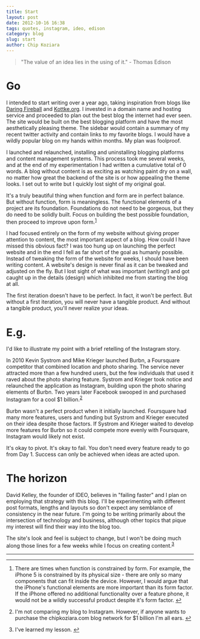 ```yaml
---
title: Start
layout: post
date: 2012-10-16 16:38
tags: quotes, instagram, ideo, edison
category: blog
slug: start
author: Chip Koziara
---
```


>"The value of an idea lies in the using of it." - Thomas Edison

Go
==

I intended to start writing over a year ago, taking inspiration from blogs like [Daring Fireball][] and [Kottke.org][]. I invested in a domain name and hosting service and proceeded to plan out the best blog the internet had ever seen. The site would be built on the best blogging platform and have the most aesthetically pleasing theme. The sidebar would contain a summary of my recent twitter activity and contain links to my favorite blogs. I would have a wildly popular blog on my hands within months. My plan was foolproof. 

[Daring Fireball]: http://daringfireball.net
[Kottke.org]: http://kottke.org

I launched and relaunched, installing and uninstalling blogging platforms and content management systems. This process took me several weeks, and at the end of my experimentation I had written a cumulative total of 0 words. A blog without content is as exciting as watching paint dry on a wall, no matter how great the backend of the site is or how appealing the theme looks. I set out to write but I quickly lost sight of my original goal. 

It's a truly beautiful thing when function and form are in perfect balance. But without function, form is meaningless. The functional elements of a project are its foundation. Foundations do not need to be gorgeous, but they do need to be solidly built. Focus on building the best possible foundation, then proceed to improve upon form.<sup id='fn1-2012-10-15'><a href="#fn1-2012-10-15">[1]</a></sup> 

I had focused entirely on the form of my website without giving proper attention to content, the most important aspect of a blog. How could I have missed this obvious fact? I was too hung up on launching the perfect website and in the end I fell as far short of the goal as humanly possible. Instead of tweaking the form of the website for weeks, I should have been writing content. A website's design is never final as it can be tweaked and adjusted on the fly. But I lost sight of what was important (writing!) and got caught up in the details (design) which inhibited me from starting the blog at all.

The first iteration doesn't have to be perfect. In fact, it won't be perfect. But without a first iteration, you will never have a tangible product. And without a tangible product, you'll never realize your ideas. 

E.g.
====

I'd like to illustrate my point with a brief retelling of the Instagram story.

In 2010 Kevin Systrom and Mike Krieger launched Burbn, a Foursquare competitor that combined location and photo sharing. The service never attracted more than a few hundred users, but the few individuals that used it raved about the photo sharing feature. Systrom and Krieger took notice and relaunched the application as Instagram, building upon the photo sharing elements of Burbn. Two years later Facebook swooped in and purchased Instagram for a cool $1 billion.<sup id='fn2-2012-10-15'><a href="#fn2-2012-10-15">[2]</a></sup>

Burbn wasn't a perfect product when it initially launched. Foursquare had many more features, users and funding   but Systrom and Krieger executed on their idea despite those factors. If Systrom and Krieger waited to develop more features for Burbn so it could compete more evenly with Foursquare, Instagram would likely not exist.

It's okay to pivot. It's okay to fail. You don't need every feature ready to go from Day 1. Success can only be achieved when ideas are acted upon. 

The horizon
===========

David Kelley, the founder of IDEO, believes in "failing faster" and I plan on employing that strategy with this blog. I'll be experimenting with different post formats, lengths and layouts so don't expect any semblance of consistency in the near future. I'm going to be writing primarily about the intersection of technology and business, although other topics that pique my interest will find their way into the blog too. 

The site's look and feel is subject to change, but I won't be doing much along those lines for a few weeks while I focus on creating content.<sup id='fn3-2012-10-15'><a href="#fn3-2012-10-15">[3]</a></sup> 

* * *

<div class="footnotes">
<hr />
<ol>
<li id="fn1-2012-10-15">
<p>There are times when function is constrained by form. For example, the iPhone 5 is constrained by its physical size - there are only so many components that can fit inside the device. However, I would argue that the iPhone's functional elements are more important than its form factor. If the iPhone offered no additional functionality over a feature phone, it would not be a wildly successful product despite it's form factor.&nbsp;<a href="#fn1-2012-10-15"  class="footnoteBackLink"  title="Jump back to footnote 1 in the text.">&#8617;</a></p>
</li>
<li id="fn2-2012-10-15">
<p>I'm not comparing my blog to Instagram. However, if anyone wants to purchase the chipkoziara.com blog network for $1 billion I'm all ears.
<a href="#fn2-2012-10-15"  class='footnoteBackLink'  title="Jump back to footnote 2 in the text.">&#8617;</a></p>
</li>
<li id="fn3-2012-10-15">
<p>I've learned my lesson.
<a href="#fn3-2012-10-15"  class='footnoteBackLink'  title="Jump back to footnote 3 in the text.">&#8617;</a></p>
</li>
</ol>
</div>

[1]: #fn1-2012-10-15
[2]: #fn2-2012-10-15
[3]: #fn3-2012-10-15</p>


